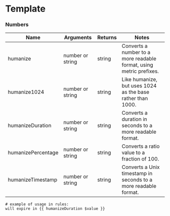 # Template
### Numbers
| Name	| Arguments	| Returns	| Notes|
|---	|---	|---	|---		|
| humanize	| number or string	| string	| Converts a number to a more readable format, using metric prefixes.|
| humanize1024	| number or string	| string	| Like humanize, but uses 1024 as the base rather than 1000.|
| humanizeDuration	| number or string	| string	|Converts a duration in seconds to a more readable format.|
| humanizePercentage	| number or string	| string	| Converts a ratio value to a fraction of 100.|
| humanizeTimestamp	| number or string	|string	| Converts a Unix timestamp in seconds to a more readable format.|

```
# example of usage in rules:
will expire in {{ humanizeDuration $value }}
```
